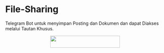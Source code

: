 # File-Sharing
Telegram Bot untuk menyimpan Posting dan Dokumen dan dapat Diakses melalui Tautan Khusus.

<p align="center"><a href="https://heroku.com/deploy?template=https://github.com/Cangcimenn/File-Sharing"> <img src="https://img.shields.io/badge/Deploy%20To%20Heroku-blue?style=for-the-badge&logo=heroku" width="220" height="38.45"/></a></p>
